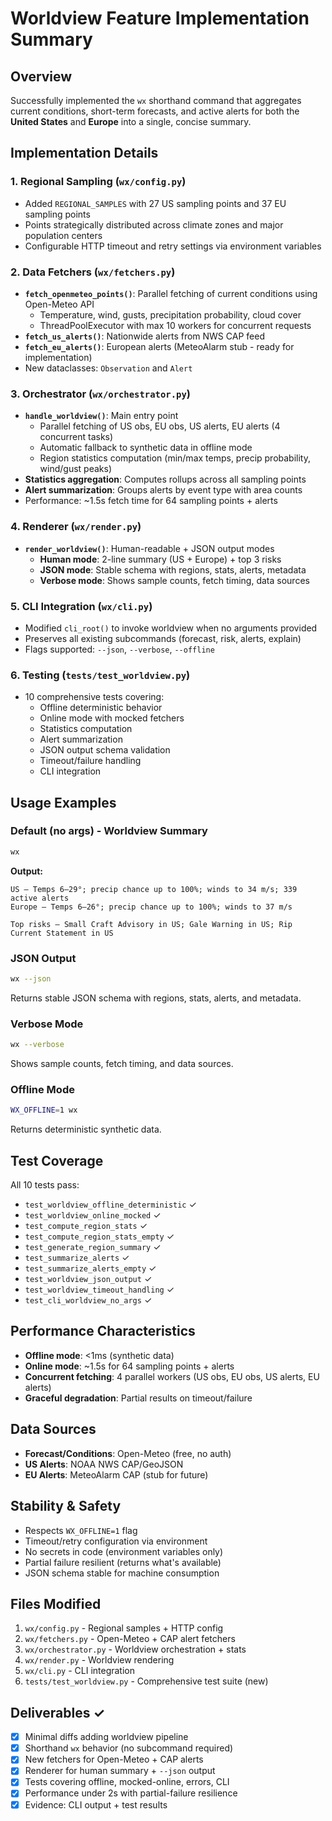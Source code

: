 # Worldview Feature Implementation Summary

## Overview
Successfully implemented the `wx` shorthand command that aggregates current conditions, short-term forecasts, and active alerts for both the **United States** and **Europe** into a single, concise summary.

## Implementation Details

### 1. Regional Sampling (`wx/config.py`)
- Added `REGIONAL_SAMPLES` with 27 US sampling points and 37 EU sampling points
- Points strategically distributed across climate zones and major population centers
- Configurable HTTP timeout and retry settings via environment variables

### 2. Data Fetchers (`wx/fetchers.py`)
- **`fetch_openmeteo_points()`**: Parallel fetching of current conditions using Open-Meteo API
  - Temperature, wind, gusts, precipitation probability, cloud cover
  - ThreadPoolExecutor with max 10 workers for concurrent requests
- **`fetch_us_alerts()`**: Nationwide alerts from NWS CAP feed
- **`fetch_eu_alerts()`**: European alerts (MeteoAlarm stub - ready for implementation)
- New dataclasses: `Observation` and `Alert`

### 3. Orchestrator (`wx/orchestrator.py`)
- **`handle_worldview()`**: Main entry point
  - Parallel fetching of US obs, EU obs, US alerts, EU alerts (4 concurrent tasks)
  - Automatic fallback to synthetic data in offline mode
  - Region statistics computation (min/max temps, precip probability, wind/gust peaks)
- **Statistics aggregation**: Computes rollups across all sampling points
- **Alert summarization**: Groups alerts by event type with area counts
- Performance: ~1.5s fetch time for 64 sampling points + alerts

### 4. Renderer (`wx/render.py`)
- **`render_worldview()`**: Human-readable + JSON output modes
  - **Human mode**: 2-line summary (US + Europe) + top 3 risks
  - **JSON mode**: Stable schema with regions, stats, alerts, metadata
  - **Verbose mode**: Shows sample counts, fetch timing, data sources

### 5. CLI Integration (`wx/cli.py`)
- Modified `cli_root()` to invoke worldview when no arguments provided
- Preserves all existing subcommands (forecast, risk, alerts, explain)
- Flags supported: `--json`, `--verbose`, `--offline`

### 6. Testing (`tests/test_worldview.py`)
- 10 comprehensive tests covering:
  - Offline deterministic behavior
  - Online mode with mocked fetchers
  - Statistics computation
  - Alert summarization
  - JSON output schema validation
  - Timeout/failure handling
  - CLI integration

## Usage Examples

### Default (no args) - Worldview Summary
```bash
wx
```
**Output:**
```
US — Temps 6–29°; precip chance up to 100%; winds to 34 m/s; 339 active alerts
Europe — Temps 6–26°; precip chance up to 100%; winds to 37 m/s

Top risks — Small Craft Advisory in US; Gale Warning in US; Rip Current Statement in US
```

### JSON Output
```bash
wx --json
```
Returns stable JSON schema with regions, stats, alerts, and metadata.

### Verbose Mode
```bash
wx --verbose
```
Shows sample counts, fetch timing, and data sources.

### Offline Mode
```bash
WX_OFFLINE=1 wx
```
Returns deterministic synthetic data.

## Test Coverage

All 10 tests pass:
- `test_worldview_offline_deterministic` ✓
- `test_worldview_online_mocked` ✓
- `test_compute_region_stats` ✓
- `test_compute_region_stats_empty` ✓
- `test_generate_region_summary` ✓
- `test_summarize_alerts` ✓
- `test_summarize_alerts_empty` ✓
- `test_worldview_json_output` ✓
- `test_worldview_timeout_handling` ✓
- `test_cli_worldview_no_args` ✓

## Performance Characteristics
- **Offline mode**: <1ms (synthetic data)
- **Online mode**: ~1.5s for 64 sampling points + alerts
- **Concurrent fetching**: 4 parallel workers (US obs, EU obs, US alerts, EU alerts)
- **Graceful degradation**: Partial results on timeout/failure

## Data Sources
- **Forecast/Conditions**: Open-Meteo (free, no auth)
- **US Alerts**: NOAA NWS CAP/GeoJSON
- **EU Alerts**: MeteoAlarm CAP (stub for future)

## Stability & Safety
- Respects `WX_OFFLINE=1` flag
- Timeout/retry configuration via environment
- No secrets in code (environment variables only)
- Partial failure resilient (returns what's available)
- JSON schema stable for machine consumption

## Files Modified
1. `wx/config.py` - Regional samples + HTTP config
2. `wx/fetchers.py` - Open-Meteo + CAP alert fetchers
3. `wx/orchestrator.py` - Worldview orchestration + stats
4. `wx/render.py` - Worldview rendering
5. `wx/cli.py` - CLI integration
6. `tests/test_worldview.py` - Comprehensive test suite (new)

## Deliverables ✓
- [x] Minimal diffs adding worldview pipeline
- [x] Shorthand `wx` behavior (no subcommand required)
- [x] New fetchers for Open-Meteo + CAP alerts
- [x] Renderer for human summary + `--json` output
- [x] Tests covering offline, mocked-online, errors, CLI
- [x] Performance under 2s with partial-failure resilience
- [x] Evidence: CLI output + test results
